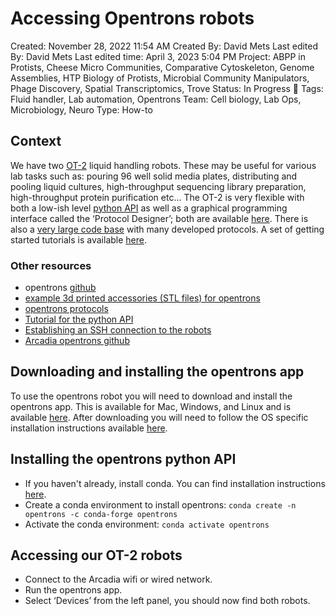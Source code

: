 # Accessing Opentrons robots

Created: November 28, 2022 11:54 AM
Created By: David Mets
Last edited By: David Mets
Last edited time: April 3, 2023 5:04 PM
Project: ABPP in Protists, Cheese Micro Communities, Comparative Cytoskeleton, Genome Assemblies, HTP Biology of Protists, Microbial Community Manipulators, Phage Discovery, Spatial Transcriptomics, Trove
Status: In Progress 🙌
Tags: Fluid handler, Lab automation, Opentrons
Team: Cell biology, Lab Ops, Microbiology, Neuro
Type: How-to

## Context

We have two [OT-2](https://opentrons.com/ot-2/?utm_source=google&utm_campaign=Branded&utm_term=opentrons%20ot%202&utm_medium=cpc&hsa_tgt=kwd-549863988937&hsa_cam=881433800&hsa_acc=2303351826&hsa_kw=opentrons%20ot%202&hsa_mt=e&hsa_src=g&hsa_grp=55045114298&hsa_ad=305456799804&hsa_ver=3&hsa_net=adwords&gclid=Cj0KCQiA1ZGcBhCoARIsAGQ0kkr7GDKkYxWL16_0clCUDiSApJtCua_kb-KFSfV8YSiaMSNLJRof_vYaAtOzEALw_wcB) liquid handling robots.  These may be useful for various lab tasks such as: pouring 96 well solid media plates, distributing and pooling liquid cultures, high-throughput sequencing library preparation, high-throughput protein purification etc…  The OT-2 is very flexible with both a low-ish level [python API](https://docs.opentrons.com/v2/) as well as a graphical programming interface called the ‘Protocol Designer’; both are available [here](https://opentrons.com/protocols/).  There is also a [very large code base](https://protocols.opentrons.com/) with many developed protocols. A set of getting started tutorials is available [here](https://support.opentrons.com/s/ot2-get-started).

### **Other resources**

- opentrons [github](https://github.com/Opentrons)
- [example 3d printed accessories (STL files) for opentrons](https://blog.opentrons.com/opentrons-3d-printing-directory/)
- [opentrons protocols](https://protocols.opentrons.com/)
- [Tutorial for the python API](https://docs.opentrons.com/v2/writing.html)
- [Establishing an SSH connection to the robots](https://support.opentrons.com/s/article/Connecting-to-your-OT-2-with-SSH)
- [Arcadia opentrons github](https://github.com/Arcadia-Science/arcadia-opentrons)

## Downloading and installing the opentrons app

To use the opentrons robot you will need to download and install the opentrons app.  This is available for Mac, Windows, and Linux and is available [here](https://opentrons.com/ot-app/).  After downloading you will need to follow the OS specific installation instructions available [here](https://support.opentrons.com/s/article/Get-started-Download-and-install-the-Opentrons-App).  

## Installing the opentrons python API

- If you haven't already, install conda. You can find installation instructions [here](https://training.arcadiascience.com/arcadia-users-group/20221017-conda/lesson/#installing-conda).
- Create a conda environment to install opentrons: `conda create -n opentrons -c conda-forge opentrons`
- Activate the conda environment: `conda activate opentrons`

## Accessing our OT-2 robots

- Connect to the Arcadia wifi or wired network.
- Run the opentrons app.
- Select ‘Devices’ from the left panel, you should now find both robots.